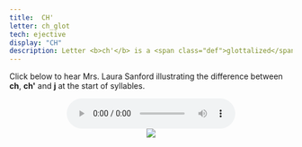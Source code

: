 ```yaml
---
title:  CH'
letter: ch_glot
tech: ejective
display: "CH"
description: Letter <b>ch'</b> is a <span class="def">glottalized</span> or <span class="def"><a href="javascript:tech('ejective');">ejective</a></span> sound. It it pronounced like <b>ch</b> except with the vocal folds tightly closed so that air is released with a sudden burst or popping sound. Tanacross <b>ch'</b> occurs only at the beginning of a syllable.
---
```






Click below to hear Mrs. Laura Sanford illustrating the difference between <b>ch</b>, <b>ch'</b> and <b>j</b> at the start of syllables.


<center>
<audio controls src="{{ site.baseurl }}/assets/audio/pal_aff_ls.mp3" type="audio/mpeg">Your browser does not support the audio element.</audio><br/>
<img src="{{ site.baseurl }}/assets/gif/pal_aff.gif" border="0">
</center>

						